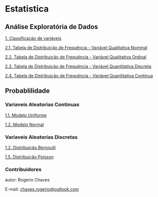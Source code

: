 # Estatistica

## Análise Exploratória de Dados
[1. Classificação de variáveis](https://github.com/Rogerio-Chaves/Estatistica/blob/main/Analise_Exploratoria_de_Dados/1.classificacao_variaveis.ipynb)

[2.1. Tabela de Distribuição de Frequência - Variável Qualitativa Nominal](https://github.com/Rogerio-Chaves/Estatistica/blob/main/Analise_Exploratoria_de_Dados/2.1.Tabela_de_Distribuicao_de_Frequencia.ipynb)

[2.2. Tabela de Distribuição de Frequência - Variável Qualitativa Ordinal](https://github.com/Rogerio-Chaves/Estatistica/blob/main/Analise_Exploratoria_de_Dados/2.2.Tabela_de_Distribuicao_de_Frequencia.ipynb)

[2.3. Tabela de Distribuição de Frequência - Variável Quantitativa Discreta](https://github.com/Rogerio-Chaves/Estatistica/blob/main/Analise_Exploratoria_de_Dados/2.3.Tabela_de_Distribuicao_de_Frequencia.ipynb)

[2.4. Tabela de Distribuição de Frequência - Variável Quantitativa Contínua](https://github.com/Rogerio-Chaves/Estatistica/blob/main/Analise_Exploratoria_de_Dados/2.4.Tabela_de_Distribuicao_de_Frequencia.ipynb)

## Probablilidade

### Variaveis Aleatorias Continuas
[1.1. Modelo Uniforme](https://github.com/Rogerio-Chaves/Estatistica/blob/main/Probabilidade/Variaveis_Aleatorias_Continuas/1.1.Modelo_Uniforme.ipynb)

[1.2. Modelo Normal](https://github.com/Rogerio-Chaves/Estatistica/blob/main/Probabilidade/Variaveis_Aleatorias_Continuas/1.2.Modelo_Normal.ipynb)


### Variaveis Aleatorias Discretas
[1.2. Distribuição Bernoulli](https://github.com/Rogerio-Chaves/Estatistica/blob/main/Probabilidade/Variaveis_Aleatorias_Discretas/1.2.Distribuicao_Bernoulli.ipynb)

[1.5. Distribuição Poisson](https://github.com/Rogerio-Chaves/Estatistica/blob/main/Probabilidade/Variaveis_Aleatorias_Discretas/1.5.Distribuicao_Poisson.ipynb)



### Contribuidores
autor: Rogerio Chaves

E-mail: chaves.rogerio@outlook.com
